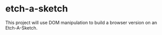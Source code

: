 # etch-a-sketch

This project will use DOM manipulation to build a browser version on an Etch-A-Sketch.
